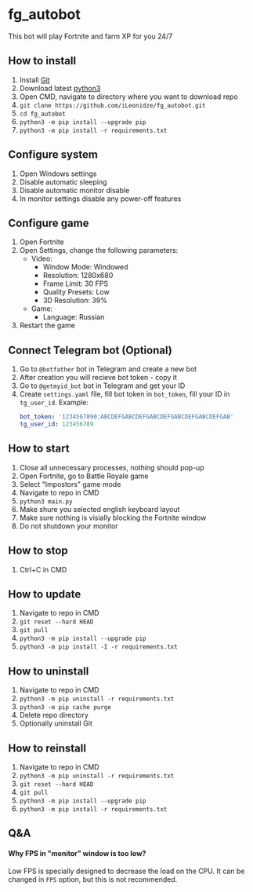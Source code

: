 # fg_autobot
This bot will play Fortnite and farm XP for you 24/7

## How to install
1. Install [Git](https://git-scm.com/downloads)
1. Download latest [python3](https://www.python.org/downloads/)
1. Open CMD, navigate to directory where you want to download repo
1. `git clone https://github.com/iLeonidze/fg_autobot.git`
1. `cd fg_autobot`
1. `python3 -m pip install --upgrade pip`
1. `python3 -m pip install -r requirements.txt`

## Configure system
1. Open Windows settings
1. Disable automatic sleeping
1. Disable automatic monitor disable
1. In monitor settings disable any power-off features

## Configure game
1. Open Fortnite
1. Open Settings, change the following parameters:
   * Video:
      * Window Mode: Windowed
      * Resolution: 1280x680
      * Frame Limit: 30 FPS
      * Quality Presets: Low
      * 3D Resolution: 39%
   * Game:
      * Language: Russian
1. Restart the game

## Connect Telegram bot (Optional)
1. Go to `@botfather` bot in Telegram and create a new bot
1. After creation you will recieve bot token - copy it
1. Go to `@getmyid_bot` bot in Telegram and get your ID
1. Create `settings.yaml` file, fill bot token in `bot_token`, fill your ID in `tg_user_id`. Example:
   ```yaml
   bot_token: '1234567890:ABCDEFGABCDEFGABCDEFGABCDEFGABCDEFGAB'
   tg_user_id: 123456789
   ```

## How to start
1. Close all unnecessary processes, nothing should pop-up
1. Open Fortnite, go to Battle Royale game
1. Select "Impostors" game mode
1. Navigate to repo in CMD
1. `python3 main.py`
1. Make shure you selected english keyboard layout
1. Make sure nothing is visially blocking the Fortnite window
1. Do not shutdown your monitor

## How to stop
1. Ctrl+C in CMD

## How to update
1. Navigate to repo in CMD
1. `git reset --hard HEAD`
1. `git pull`
1. `python3 -m pip install --upgrade pip`
1. `python3 -m pip install -I -r requirements.txt`

## How to uninstall
1. Navigate to repo in CMD
1. `python3 -m pip uninstall -r requirements.txt`
1. `python3 -m pip cache purge`
1. Delete repo directory
1. Optionally uninstall Git

## How to reinstall
1. Navigate to repo in CMD
1. `python3 -m pip uninstall -r requirements.txt`
1. `git reset --hard HEAD`
1. `git pull`
1. `python3 -m pip install --upgrade pip`
1. `python3 -m pip install -r requirements.txt`

## Q&A
#### Why FPS in "monitor" window is too low?
Low FPS is specially designed to decrease the load on the CPU. It can be changed in `FPS` option, but this is not recommended. 
